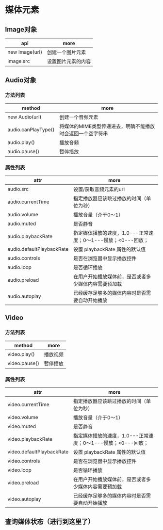 # 媒体元素

## Image对象

| api            | more      |
|----------------|-----------|
| new Image(url) | 创建一个图片元素  |
| image.src      | 设置图片元素的内容 |

## Audio对象

### 方法列表

| method              | more                            |
|---------------------|---------------------------------|
| new Audio(url)      | 创建一个音频元素                        |
| audio.canPlayType() | 将媒体的MIME类型传递进去，明确不能播放时会返回一个空字符串 |
| audio.play()        | 播放音频                            |
| audio.pause()       | 暂停播放                            |

### 属性列表

| attr                      | more                                   |
|---------------------------|----------------------------------------|
| audio.src                 | 设置/获取音频元素的url                          |
| audio.currentTime         | 指定播放器应该跳过播放的时间（单位为秒）                   |
| audio.volume              | 播放音量（介于0～1）                            |
| audio.muted               | 是否静音                                   |
| audio.playbackRate        | 指定媒体播放的速度，1.0---正常速度；0～1---慢放；<0---回放； |
| audio.defaultPlaybackRate | 设置 playbackRate 属性的默认值                 |
| audio.controls            | 是否在浏览器中显示播放控件                          |
| audio.loop                | 是否循环播放                                 |
| audio.preload             | 在用户开始播放媒体前，是否或者多少媒体内容需要预加载             |
| audio.autoplay            | 已经缓存足够多的媒体内容时是否需要自动开始播放                |

## Video

### 方法列表

| method        | more |
|---------------|------|
| video.play()  | 播放视频 |
| video.pause() | 暂停播放 |

### 属性列表

| attr                      | more                                   |
|---------------------------|----------------------------------------|
| video.currentTime         | 指定播放器应该跳过播放的时间（单位为秒）                   |
| video.volume              | 播放音量（介于0～1）                            |
| video.muted               | 是否静音                                   |
| video.playbackRate        | 指定媒体播放的速度，1.0---正常速度；0～1---慢放；<0---回放； |
| video.defaultPlaybackRate | 设置 playbackRate 属性的默认值                 |
| video.controls            | 是否在浏览器中显示播放控件                          |
| video.loop                | 是否循环播放                                 |
| video.preload             | 在用户开始播放媒体前，是否或者多少媒体内容需要预加载             |
| video.autoplay            | 已经缓存足够多的媒体内容时是否需要自动开始播放                |

## 查询媒体状态（进行到这里了）
